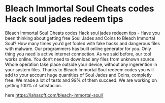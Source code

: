 # Bleach Immortal Soul Cheats codes Hack soul jades redeem tips

Bleach Immortal Soul Cheats codes Hack soul jades redeem tips - Have you been thinking about getting free Soul Jades and Coins to Bleach Immortal Soul?  How many times you’d get fooled with fake hacks and dangerous files with malware. Our programmers has built online generator for you. Only thing you need is active internet connection.  As we said before, our tool works online. You don’t need to download any files from unknown source. Whole operation take place outside your device, without any ingerention in your system files.  Thanks to Bleach Immortal Soul redeem codes you will add to your account huge quantities of Soul Jades and Coins, completly free. We made a lot of tests and 99% of them succeed. We are working on getting 100% of satisfacion. 

here https://lahasoft.com/bleach-immortal-soul/

